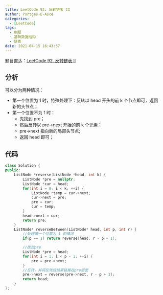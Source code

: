 ```yaml
---
title: LeetCode 92. 反转链表 II
author: Portgas·D·Asce
categories:
  - [LeetCode]
tags:
  - 刷题
  - 基础数据结构
  - 链表
date: 2021-04-15 16:43:57
---
```


<!--more-->

题目直达：[LeetCode 92. 反转链表 II](https://leetcode-cn.com/problems/reverse-linked-list-ii/)

## 分析
可以分为两种情况：
- 第一个位置为 1 时，特殊处理下：反转以 head 开头的前 k 个节点即可，返回新的头节点；
- 第一个位置不为 1 时：
  - 先找到 pre；
  - 然后反转以 pre->next 开始的前 k 个元素；
  - pre->next 指向新的局部头节点;
  - 返回 head 即可；

## 代码
```cpp
class Solution {
public:
    ListNode *reverse(ListNode *head, int k) {
        ListNode *pre = nullptr;
        ListNode *cur = head;
        for(int i = 0; i < k; ++i) {
            ListNode *temp = cur->next;
            cur->next = pre;
            pre = cur;
            cur = temp;
        }
        head->next = cur;
        return pre;
    }
    ListNode* reverseBetween(ListNode* head, int p, int r) {
        //处理第一个位置为 1 的情况
        if(p == 1) return reverse(head, r - p + 1);

        //找到pre
        ListNode *pre = head;
        for(int i = 1; i < p - 1; ++i) {
            pre = pre->next;
        }
        //反转，并将反转后结果链接在pre后面
        pre->next = reverse(pre->next, r - p + 1);
        return head;
    }
};
```